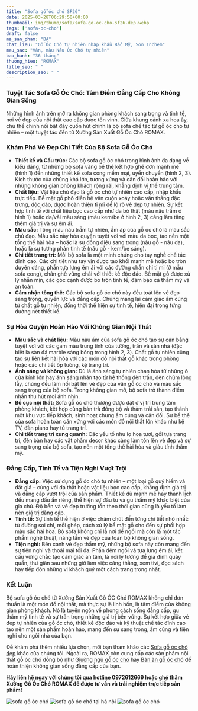 ```yaml
---
title: "Sofa gỗ óc chó SF26"
date: 2025-03-28T06:29:50+00:00
thumbnail: img/thumb/sofa/sofa-go-oc-cho-sf26-dep.webp
tags: ['sofa-oc-cho']
draft: false
ma_san_pham: "BA"
chat_lieu: "Gỗ Óc Chó tự nhiên nhập khẩu Bắc Mỹ, Sơn Inchem"
mau_sac: "Vân, màu Nâu Óc Chó tự nhiên"
bao_hanh: "36 tháng"
thuong_hieu: "ROMAX"
title_seo: " "
description_seo: " "
---
```

### Tuyệt Tác Sofa Gỗ Óc Chó: Tâm Điểm Đẳng Cấp Cho Không Gian Sống

Những hình ảnh trên mở ra không gian phòng khách sang trọng và tinh tế, nơi vẻ đẹp của nội thất cao cấp được tôn vinh. Giữa khung cảnh xa hoa ấy, chủ thể chính nổi bật đầy cuốn hút chính là bộ sofa chế tác từ gỗ óc chó tự nhiên – một tuyệt tác đến từ Xưởng Sản Xuất Gỗ Óc Chó ROMAX.

### Khám Phá Vẻ Đẹp Chi Tiết Của Bộ Sofa Gỗ Óc Chó

* **Thiết kế và Cấu trúc:** Các bộ sofa gỗ óc chó trong hình ảnh đa dạng về kiểu dáng, từ những bộ sofa văng bề thế kết hợp ghế đơn mạnh mẽ (hình 1) đến những thiết kế sofa cong mềm mại, uyển chuyển (hình 2, 3). Kích thước của chúng khá lớn, tương xứng và cân đối hoàn hảo với những không gian phòng khách rộng rãi, khẳng định vị thế trung tâm.
* **Chất liệu:** Vật liệu chủ đạo là gỗ óc chó tự nhiên cao cấp, nhập khẩu trực tiếp. Bề mặt gỗ phô diễn hệ vân cuộn xoáy hoặc vân thẳng đặc trưng, độc đáo, được hoàn thiện tỉ mỉ để lộ rõ vẻ đẹp tự nhiên. Sự kết hợp tinh tế với chất liệu bọc cao cấp như da bò thật (màu nâu trầm ở hình 1) hoặc da/vải màu sáng (màu kem/be ở hình 2, 3) càng làm tăng thêm giá trị và sự êm ái.
* **Màu sắc:** Tông màu nâu trầm tự nhiên, ấm áp của gỗ óc chó là màu sắc chủ đạo. Màu sắc này hòa quyện tuyệt vời với màu da bọc, tạo nên một tổng thể hài hòa – hoặc là sự đồng điệu sang trọng (nâu gỗ - nâu da), hoặc là sự tương phản tinh tế (nâu gỗ - kem/be sáng).
* **Chi tiết trang trí:** Mỗi bộ sofa là một minh chứng cho tay nghề chế tác đỉnh cao. Các chi tiết như tay vịn được tạo khối mạnh mẽ hoặc bo tròn duyên dáng, phần tựa lưng êm ái với các đường chần chỉ tỉ mỉ (ở mẫu sofa cong), chân ghế vững chãi với thiết kế độc đáo. Bề mặt gỗ được xử lý nhẵn mịn, các góc cạnh được bo tròn tinh tế, đảm bảo cả thẩm mỹ và an toàn.
* **Cảm nhận tổng thể:** Các bộ sofa gỗ óc chó này đều toát lên vẻ đẹp sang trọng, quyền lực và đẳng cấp. Chúng mang lại cảm giác ấm cúng từ chất gỗ tự nhiên, đồng thời thể hiện sự tinh tế, hiện đại trong từng đường nét thiết kế.

### Sự Hòa Quyện Hoàn Hảo Với Không Gian Nội Thất

* **Màu sắc và chất liệu:** Màu nâu ấm của sofa gỗ óc chó tạo sự cân bằng tuyệt vời với các gam màu trung tính của tường, trần và sàn nhà (đặc biệt là sàn đá marble sáng bóng trong hình 2, 3). Chất gỗ tự nhiên cũng tạo sự liên kết hài hòa với các món đồ nội thất gỗ khác trong phòng hoặc các chi tiết ốp tường, kệ trang trí.
* **Ánh sáng và không gian:** Dù là ánh sáng tự nhiên chan hòa từ những ô cửa kính lớn hay ánh sáng nhân tạo từ hệ thống đèn trần, đèn chùm lộng lẫy, chúng đều làm nổi bật lên vẻ đẹp của vân gỗ óc chó và màu sắc sang trọng của bộ sofa. Trong không gian mở, bộ sofa trở thành điểm nhấn thu hút mọi ánh nhìn.
* **Bố cục nội thất:** Sofa gỗ óc chó thường được đặt ở vị trí trung tâm phòng khách, kết hợp cùng bàn trà đồng bộ và thảm trải sàn, tạo thành một khu vực tiếp khách, sinh hoạt chung ấm cúng và cân đối. Sự bề thế của sofa hoàn toàn cân xứng với các món đồ nội thất lớn khác như kệ TV, đàn piano hay tủ trang trí.
* **Chi tiết trang trí xung quanh:** Các yếu tố như lọ hoa tươi, gối tựa trang trí, đèn bàn hay các vật phẩm decor khác càng làm tôn lên vẻ đẹp và sự sang trọng của bộ sofa, tạo nên một tổng thể hài hòa và giàu tính thẩm mỹ.

### Đẳng Cấp, Tinh Tế và Tiện Nghi Vượt Trội

* **Đẳng cấp:** Việc sử dụng gỗ óc chó tự nhiên – một loại gỗ quý hiếm và đắt giá – cùng với da thật hoặc vật liệu bọc cao cấp, khẳng định giá trị và đẳng cấp vượt trội của sản phẩm. Thiết kế dù mạnh mẽ hay thanh lịch đều mang dấu ấn riêng, thể hiện sự đầu tư và gu thẩm mỹ khác biệt của gia chủ. Độ bền và vẻ đẹp trường tồn theo thời gian cũng là yếu tố làm nên giá trị đẳng cấp.
* **Tinh tế:** Sự tinh tế thể hiện ở việc chăm chút đến từng chi tiết nhỏ nhất: từ đường soi chỉ, mối ghép, cách xử lý bề mặt gỗ cho đến sự phối hợp màu sắc hài hòa. Bộ sofa không chỉ là nơi để ngồi mà còn là một tác phẩm nghệ thuật, nâng tầm vẻ đẹp của toàn bộ không gian sống.
* **Tiện nghi:** Bên cạnh vẻ đẹp thẩm mỹ, những bộ sofa này còn mang đến sự tiện nghi và thoải mái tối đa. Phần đệm ngồi và tựa lưng êm ái, kết cấu vững chắc tạo cảm giác an tâm, là nơi lý tưởng để gia đình quây quần, thư giãn sau những giờ làm việc căng thẳng, xem tivi, đọc sách hay tiếp đón những vị khách quý một cách trang trọng nhất.

### Kết Luận

Bộ sofa gỗ óc chó từ Xưởng Sản Xuất Gỗ ÓC Chó ROMAX không chỉ đơn thuần là một món đồ nội thất, mà thực sự là linh hồn, là tâm điểm của không gian phòng khách. Nó là tuyên ngôn về phong cách sống đẳng cấp, gu thẩm mỹ tinh tế và sự trân trọng những giá trị bền vững. Sự kết hợp giữa vẻ đẹp tự nhiên của gỗ óc chó, thiết kế độc đáo và kỹ thuật chế tác đỉnh cao tạo nên một sản phẩm hoàn hảo, mang đến sự sang trọng, ấm cúng và tiện nghi cho ngôi nhà của bạn.

Để khám phá thêm nhiều lựa chọn, mời bạn tham khảo các [Sofa gỗ óc chó đẹp](https://romax.vn/danh-muc/phong-khach/sofa-go-oc-cho/) khác của chúng tôi. Ngoài ra, ROMAX còn cung cấp các sản phẩm nội thất gỗ óc chó đồng bộ như [Giường ngủ gỗ óc chó](https://romax.vn/danh-muc/phong-ngu/giuong-go-oc-cho/) hay [Bàn ăn gỗ óc chó](https://romax.vn/danh-muc/phong-bep/ban-an-go-oc-cho/) để hoàn thiện không gian sống đẳng cấp của bạn.

**Hãy liên hệ ngay với chúng tôi qua hotline 0972612669 hoặc ghé thăm Xưởng Gỗ Óc Chó ROMAX để được tư vấn và trải nghiệm trực tiếp sản phẩm!**

![sofa gỗ óc chó](/img/sofa/sf26/sofa-go-oc-cho-sf26-1.webp)
![sofa gỗ óc chó tại hà nội](/img/sofa/sf26/sofa-go-oc-cho-sf26-2.webp)
![sofa gỗ óc chó](/img/sofa/sf26/sofa-go-oc-cho-sf26-3.webp)